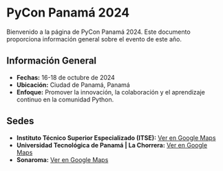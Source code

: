 # PyCon Panamá 2024

Bienvenido a la página de PyCon Panamá 2024. Este documento proporciona información general sobre el evento de este año.

## Información General

- **Fechas:** 16-18 de octubre de 2024
- **Ubicación:** Ciudad de Panamá, Panamá
- **Enfoque:** Promover la innovación, la colaboración y el aprendizaje continuo en la comunidad Python.

## Sedes

- **Instituto Técnico Superior Especializado (ITSE):** [Ver en Google Maps](https://maps.app.goo.gl/bbNZL1hzXwvLPZPr7)
- **Universidad Tecnológica de Panamá | La Chorrera:** [Ver en Google Maps](https://maps.app.goo.gl/qTaWrh73uFiiPiZM9)
- **Sonaroma:** [Ver en Google Maps](https://maps.app.goo.gl/6cuqtcJGWVUgV2rD7)
